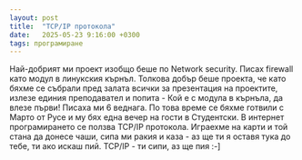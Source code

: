 ```yaml
---
layout: post
title:  "TCP/IP протокола"
date:   2025-05-23 9:16:00 +0300
tags: програмиране
---
```

Най-добрият ми проект изобщо беше по Network security. Писах firewall като модул в линукския кърнъл. 
Толкова добър беше проекта, че като бяхме се събрали пред залата всички за презентация на проектите, 
излезе единия преподавател и попита - Кой е с модула в кърнъла, да влезе първи! Писаха ми 6 веднага. 
По това време се бяхме готвили с Марто от Русе и му бях една вечер на гости в Студентски. 
В интернет програмирането се ползва TCP/IP  протокола. Играехме на карти и той стана да донесе чаши, 
сипа ми ракия и каза - аз ще ти я оставя тука до тебе, ти ако искаш пий. TCP/IP - ти сипи, аз ще пия :-]
